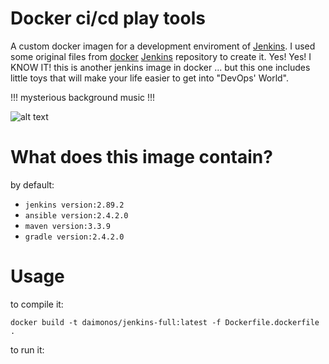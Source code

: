# Docker ci/cd play tools
A custom docker imagen for a development enviroment of [Jenkins](https://jenkins.io/). I used some original files from  [docker](https://github.com/jenkinsci/docker)  [Jenkins](https://jenkins.io/) repository to create it. Yes! Yes! I KNOW IT! this is another jenkins image in docker ... but this one includes little toys that will make your life easier to get into "DevOps' World".

!!! mysterious background music !!!

![alt text](https://media1.tenor.com/images/d0af1e714dfb82b58847086e8d35314c/tenor.gif?itemid=7256015 "HA HA HA")

# What does this image contain?
by default:
* `jenkins version:2.89.2`
* `ansible version:2.4.2.0`
* `maven version:3.3.9`
* `gradle version:2.4.2.0`

# Usage
to compile it:
```
docker build -t daimonos/jenkins-full:latest -f Dockerfile.dockerfile .
```
to run it:


